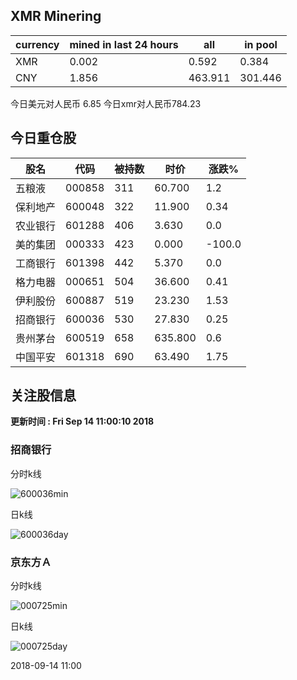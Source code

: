 ## XMR Minering

|currency|mined in last 24 hours|all|in pool|
|---|---|---|---|
|XMR|0.002|0.592|0.384|
|CNY|1.856|463.911|301.446|

今日美元对人民币 6.85	今日xmr对人民币784.23


## 今日重仓股 

|股名|代码|被持数|时价|涨跌%|
|---|---|---|---|---|
|五粮液|000858|311|60.700|1.2|
|保利地产|600048|322|11.900|0.34|
|农业银行|601288|406|3.630|0.0|
|美的集团|000333|423|0.000|-100.0|
|工商银行|601398|442|5.370|0.0|
|格力电器|000651|504|36.600|0.41|
|伊利股份|600887|519|23.230|1.53|
|招商银行|600036|530|27.830|0.25|
|贵州茅台|600519|658|635.800|0.6|
|中国平安|601318|690|63.490|1.75|

## 关注股信息
**更新时间 : Fri Sep 14 11:00:10 2018**
### 招商银行 
分时k线

![600036min](http://image.sinajs.cn/newchart/min/n/sh600036.gif)

日k线

![600036day](http://image.sinajs.cn/newchart/daily/n/sh600036.gif)

### 京东方Ａ 
分时k线

![000725min](http://image.sinajs.cn/newchart/min/n/sz000725.gif)

日k线

![000725day](http://image.sinajs.cn/newchart/daily/n/sz000725.gif)

2018-09-14 11:00